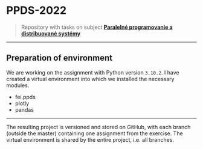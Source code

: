 # PPDS-2022
> Repository with tasks on subject [**Paralelné programovanie a distribuované systémy**](https://uim.fei.stuba.sk/predmet/i-ppds/)

---

## Preparation of environment

We are working on the assignment with Python version ```3.10.2```.
I have created a virtual environment into which we installed
the necessary modules.

- fei.ppds
- plotly 
- pandas

---

The resulting project is versioned and stored on GitHub,
with each branch (outside the master) containing one assignment from the exercise.
The virtual environment is shared by the entire project, i.e. all branches.
